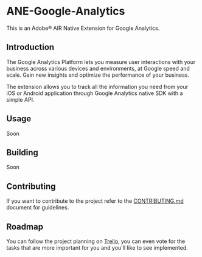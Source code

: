 # ANE-Google-Analytics

This is an Adobe® AIR Native Extension for Google Analytics.

## Introduction

The Google Analytics Platform lets you measure user interactions with your business across various devices and environments, at Google speed and scale. Gain new insights and optimize the performance of your business.

The extension allows you to track all the information you need from your iOS or Android application through Google Analytics native SDK with a simple API.

## Usage

Soon

## Building

Soon

## Contributing

If you want to contribute to the project refer to the [CONTRIBUTING.md](CONTRIBUTING.md) document for guidelines.

## Roadmap

You can follow the project planning on [Trello](https://trello.com/b/wk7wHEhS), you can even vote for the tasks that are more important for you and you'll like to see implemented.